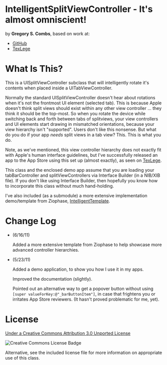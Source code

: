 IntelligentSplitViewController - It's almost omniscient!
=============
by **Gregory S. Combs**, based on work at:  
  
- [GitHub](https://github.com/grgcombs/IntelligentSplitViewController)  
- [TexLege](http://www.texlege.com)  

What Is This?
=============

This is a UISplitViewController subclass that will intelligently rotate it's contents when placed inside a UITabViewController.

Normally the standard UISplitViewController doesn't hear about rotations when it's not the frontmost UI element (selected tab). This is because Apple doesn't think split views should exist within any other view controller ... they think it should be the top-most. So when you rotate the device while switching back and forth between tabs of splitviews, your view controllers and UI elements start drawing in mismatched orientations, because your view hierarchy isn't "supported".  Users don't like this nonsense.  But what do you do if your app *needs*  split views in a tab view?  This.  This is what you do.

Note, as we've mentioned, this view controller hierarchy does not exactly fit with Apple's human interface guidelines, but I've successfully released an app to the App Store using this set up (almost exactly), as seen on [TexLege](http://www.texlege.com).

This class and the enclosed demo app assume that you are loading your tabBarController and splitViewControllers via Interface Builder (in a NIB/XIB file).  If you don't like using Interface Builder, then hopefully you know how to incorporate this class without much hand-holding.

I've also included (as a submodule) a more extensive implementation demo/template from Ziophase, [IntelligentTemplate](https://www.github.com/ziophase/IntelligentTemplate).

Change Log
=========================
- 	(6/16/11)  
	
	Added a more extensive template from Ziophase to help showcase more advanced controller hierarchies.  
		
- 	(5/23/11)  
	
	Added a demo application, to show you how I use it in my apps.  
	
	Improved the documentation (slightly).  
	
	Pointed out an alternative way to get a popover button without using `[super valueForKey:@"_barButtonItem"]`, in case that frightens you or irritates App Store reviewers.  (It hasn't proved problematic for me, yet).  

License
=========================

[Under a Creative Commons Attribution 3.0 Unported License](http://creativecommons.org/licenses/by/3.0/)

![Creative Commons License Badge](http://i.creativecommons.org/l/by/3.0/88x31.png "Creative Commons Attribution")

Alternative, see the included license file for more information on appropriate use of this class.

